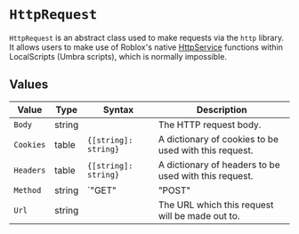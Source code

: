 # `HttpRequest`

`HttpRequest` is an abstract class used to make requests via the `http` library. It allows users to make use of Roblox's native <a href="https://developer.roblox.com/en-us/api-reference/class/HttpService" target="_blank">HttpService</a> functions within LocalScripts (Umbra scripts), which is normally impossible.

## Values

|Value|Type|Syntax|Description|
|---|---|---|---|
|`Body`|string| |The HTTP request body.|
|`Cookies`|table|`{[string]: string}`|A dictionary of cookies to be used with this request.|
|`Headers`|table|`{[string]: string}`|A dictionary of headers to be used with this request.|
|`Method`|string|`"GET"|"POST"|"PATCH"|"PUT"`|The HTTP method that will be used by this request.|
|`Url`|string| |The URL which this request will be made out to.|